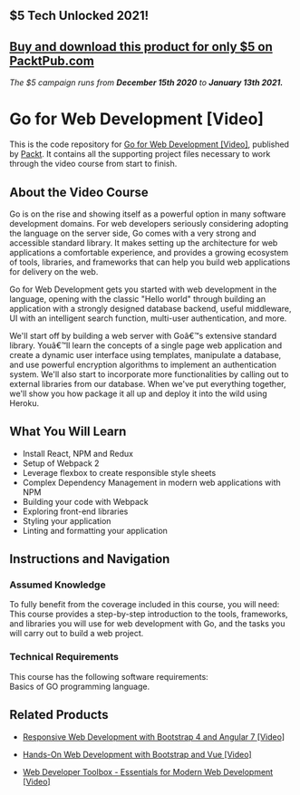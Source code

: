 ## $5 Tech Unlocked 2021!
[Buy and download this product for only $5 on PacktPub.com](https://www.packtpub.com/)
-----
*The $5 campaign         runs from __December 15th 2020__ to __January 13th 2021.__*

# Go for Web Development [Video]
This is the code repository for [Go for Web Development [Video]](https://www.packtpub.com/web-development/go-web-development-video?utm_source=github&utm_medium=repository&utm_campaign=9781784397982), published by [Packt](https://www.packtpub.com/?utm_source=github). It contains all the supporting project files necessary to work through the video course from start to finish.
## About the Video Course
Go is on the rise and showing itself as a powerful option in many software development domains. For web developers seriously considering adopting the language on the server side, Go comes with a very strong and accessible standard library. It makes setting up the architecture for web applications a comfortable experience, and provides a growing ecosystem of tools, libraries, and frameworks that can help you build web applications for delivery on the web.

Go for Web Development gets you started with web development in the language, opening with the classic "Hello world" through building an application with a strongly designed database backend, useful middleware, UI with an intelligent search function, multi-user authentication, and more.

We'll start off by building a web server with Goâ€™s extensive standard library. Youâ€™ll learn the concepts of a single page web application and create a dynamic user interface using templates, manipulate a database, and use powerful encryption algorithms to implement an authentication system. We'll also start to incorporate more functionalities by calling out to external libraries from our database. When we've put everything together, we'll show you how package it all up and deploy it into the wild using Heroku.

<H2>What You Will Learn</H2>
<DIV class=book-info-will-learn-text>
<UL>
<LI>Install React, NPM and Redux 
<LI>Setup of Webpack 2 
<LI>Leverage flexbox to create responsible style sheets 
<LI>Complex Dependency Management in modern web applications with NPM 
<LI>Building your code with Webpack 
<LI>Exploring front-end libraries 
<LI>Styling your application 
<LI>Linting and formatting your application </LI></UL></DIV>

## Instructions and Navigation
### Assumed Knowledge
To fully benefit from the coverage included in this course, you will need:<br/>
This course provides a step-by-step introduction to the tools, frameworks, and libraries you will use for web development with Go, and the tasks you will carry out to build a web project.
### Technical Requirements
This course has the following software requirements:<br/>
Basics of GO programming language.

## Related Products
* [Responsive Web Development with Bootstrap 4 and Angular 7 [Video]](https://www.packtpub.com/web-development/responsive-web-development-bootstrap-4-and-angular-7-video?utm_source=github&utm_medium=repository&utm_campaign=9781789615272)

* [Hands-On Web Development with Bootstrap and Vue [Video]](https://www.packtpub.com/web-development/hands-web-development-bootstrap-and-vue-video?utm_source=github&utm_medium=repository&utm_campaign=9781789950779)

* [Web Developer Toolbox - Essentials for Modern Web Development [Video]](https://www.packtpub.com/web-development/web-developer-toolbox-essentials-modern-web-development-video?utm_source=github&utm_medium=repository&utm_campaign=9781788477123)


